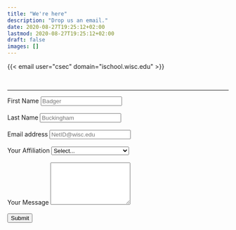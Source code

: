 ```yaml
---
title: "We're here"
description: "Drop us an email."
date: 2020-08-27T19:25:12+02:00
lastmod: 2020-08-27T19:25:12+02:00
draft: false
images: []
---
```


{{< email user="csec" domain="ischool.wisc.edu" >}}

<br />
<hr />
<form>
  <div class="form-group" style="text-align: left">
    <label for="exampleFormControlInput1">First Name</label>
    <input type="text" class="form-control" id="exampleFormControlInput1" placeholder="Badger">
  </div>
  <br />
  <div class="form-group" style="text-align: left">
    <label for="exampleFormControlInput1">Last Name</label>
    <input type="text" class="form-control" id="exampleFormControlInput1" placeholder="Buckingham">
  </div>
  <br />
  <div class="form-group" style="text-align: left">
    <label for="exampleFormControlInput1">Email address</label>
    <input type="email" class="form-control" id="exampleFormControlInput1" placeholder="NetID@wisc.edu">
  </div>
  <br />
  <div class="form-group" style="text-align: left">
    <label for="exampleFormControlSelect1">Your Affiliation</label>
    <select class="form-control" id="exampleFormControlSelect1">
      <option selected disabled>Select...</option>
      <option>UW-Madison Student</option>
      <option>Non UW-Madison Student</option>
      <option>Sponsor</option>
      <option>Other</option>
    </select>
  </div>
  <br />
  <div class="form-group" style="text-align: left">
    <label for="exampleFormControlTextarea1">Your Message</label>
    <textarea class="form-control" id="exampleFormControlTextarea1" rows="6"></textarea>
  </div>
  <br />
  <button class="btn btn-primary" action="submit">Submit</button>
</form>
